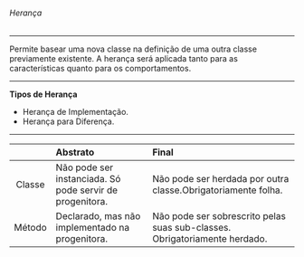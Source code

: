 
###### Herança
***
Permite basear uma nova classe na definição de uma outra classe previamente existente.
A herança será aplicada tanto para as características quanto para os comportamentos.

***
**Tipos de Herança**
* Herança de Implementação.
* Herança para Diferença.

***

| | Abstrato| Final|
|:--:|:--|:--|
|Classe|Não pode ser instanciada. Só pode servir de progenitora.|Não pode ser herdada por outra classe.Obrigatoriamente folha.|
| Método| Declarado, mas não implementado na progenitora.|Não pode ser sobrescrito pelas suas sub-classes. Obrigatoriamente herdado.||

